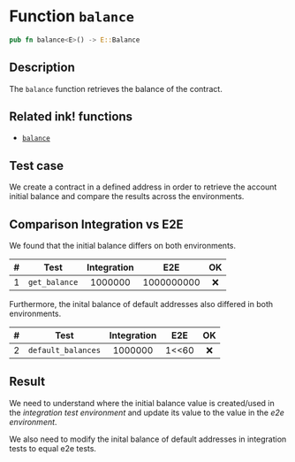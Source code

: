 # Function `balance`

```rust
pub fn balance<E>() -> E::Balance
```

## Description

The `balance` function retrieves the balance of the contract.

## Related ink! functions

- [`balance`](https://paritytech.github.io/ink/ink_env/fn.balance.html)

## Test case

We create a contract in a defined address in order to retrieve the account initial balance and compare the results 
across the environments.

## Comparison Integration vs E2E

We found that the initial balance differs on both environments.

| \#  | Test                  | Integration |     E2E      | OK |
| --- |-----------------------|:-----------:|:------------:|:--:|
| 1   | `get_balance`         |   1000000   | 1000000000   | ❌  |

Furthermore, the inital balance of default addresses also differed in both environments. 

| \#  | Test                  | Integration |     E2E      | OK |
| --- |-----------------------|:-----------:|:------------:|:--:|
| 2   | `default_balances`         |   1000000   | 1<<60   | ❌  |

## Result

We need to understand where the initial balance value is created/used in the _integration test environment_ and update 
its value to the value in the _e2e environment_. 

We also need to modify the inital balance of default addresses in integration tests to equal e2e tests.
